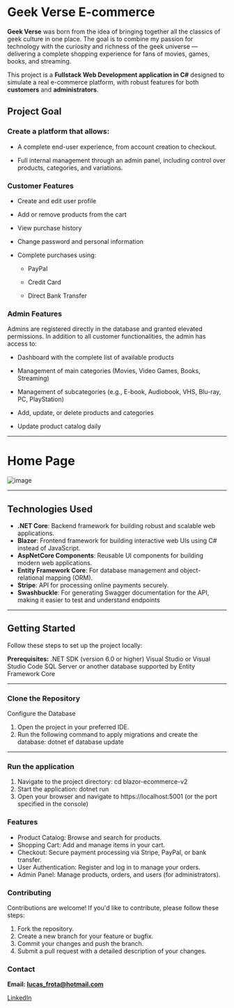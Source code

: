 # Geek Verse E-commerce

**Geek Verse** was born from the idea of bringing together all the classics of geek culture in one place. The goal is to combine my passion for technology with the curiosity and richness of the geek universe — delivering a complete shopping experience for fans of movies, games, books, and streaming.

This project is a **Fullstack Web Development application in C#** designed to simulate a real e-commerce platform, with robust features for both **customers** and **administrators**.


## Project Goal 
### Create a platform that allows:

- A complete end-user experience, from account creation to checkout.

- Full internal management through an admin panel, including control over products, categories, and variations.

### Customer Features

- Create and edit user profile

- Add or remove products from the cart

- View purchase history

- Change password and personal information

- Complete purchases using:

    - PayPal

    - Credit Card

    - Direct Bank Transfer


### Admin Features
Admins are registered directly in the database and granted elevated permissions.
In addition to all customer functionalities, the admin has access to:

- Dashboard with the complete list of available products

- Management of main categories (Movies, Video Games, Books, Streaming)

- Management of subcategories (e.g., E-book, Audiobook, VHS, Blu-ray, PC, PlayStation)

- Add, update, or delete products and categories

- Update product catalog daily


---

# Home Page

![image](https://github.com/user-attachments/assets/c6123e97-dc19-4726-bf47-61f31eaacd45)



---

## Technologies Used

- **.NET Core**: Backend framework for building robust and scalable web applications.
- **Blazor**: Frontend framework for building interactive web UIs using C# instead of JavaScript.
- **AspNetCore Components**: Reusable UI components for building modern web applications.
- **Entity Framework Core**: For database management and object-relational mapping (ORM).
- **Stripe**: API for processing online payments securely.
- **Swashbuckle**: For generating Swagger documentation for the API, making it easier to test and understand endpoints

---

## Getting Started

Follow these steps to set up the project locally:

**Prerequisites:**
.NET SDK (version 6.0 or higher)
Visual Studio or Visual Studio Code
SQL Server or another database supported by Entity Framework Core

---

### Clone the Repository

Configure the Database
1. Open the project in your preferred IDE.
2. Run the following command to apply migrations and create the database: dotnet ef database update

---


### Run the application

1. Navigate to the project directory: cd blazor-ecommerce-v2
2. Start the application: dotnet run
3. Open your browser and navigate to https://localhost:5001 (or the port specified in the console)

### Features

- Product Catalog: Browse and search for products.
- Shopping Cart: Add and manage items in your cart.
- Checkout: Secure payment processing via Stripe, PayPal, or bank transfer.
- User Authentication: Register and log in to manage your orders.
- Admin Panel: Manage products, orders, and users (for administrators).

### Contributing
Contributions are welcome! If you'd like to contribute, please follow these steps:

1. Fork the repository.
2. Create a new branch for your feature or bugfix.
3. Commit your changes and push the branch.
4. Submit a pull request with a detailed description of your changes.
    
### Contact
**Email: lucas_frota@hotmail.com**

[LinkedIn](https://www.linkedin.com/in/lucas-dias-frota-9020b2126/)



```
